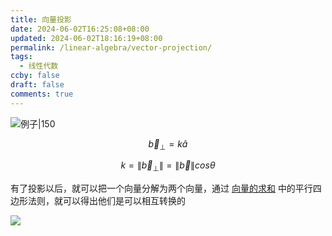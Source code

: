 ```yaml
---
title: 向量投影
date: 2024-06-02T16:25:08+08:00
updated: 2024-06-02T18:16:19+08:00
permalink: /linear-algebra/vector-projection/
tags:
  - 线性代数
ccby: false
draft: false
comments: true
---
```

![例子|150](https://cdn.iceprosurface.com/upload/md/Pasted%20image%2020240602162528.png)

$$\overrightarrow{b}_\bot = k \hat{a} $$

$$k=\left\| \vec{b}_\bot \right\| = \left\| \vec{b} \right\| cos\theta$$

有了投影以后，就可以把一个向量分解为两个向量，通过 [向量的求和](向量的求和.md) 中的平行四边形法则，就可以得出他们是可以相互转换的

![](https://cdn.iceprosurface.com/upload/md/Pasted%20image%2020240602163114.png)
